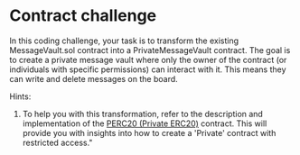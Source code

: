 # Contract challenge

In this coding challenge, your task is to transform the existing MessageVault.sol contract into a PrivateMessageVault contract. The goal is to create a private message vault where only the owner of the contract (or individuals with specific permissions) can interact with it. This means they can write and delete messages on the board.

Hints:

1. To help you with this transformation, refer to the description and implementation of the [PERC20 (Private ERC20)](https://swisstronik.gitbook.io/swisstronik-docs/build-on-swisstronik/deployment-and-interaction-perc-20/erc-20-and-perc-20) contract. This will provide you with insights into how to create a 'Private' contract with restricted access."
